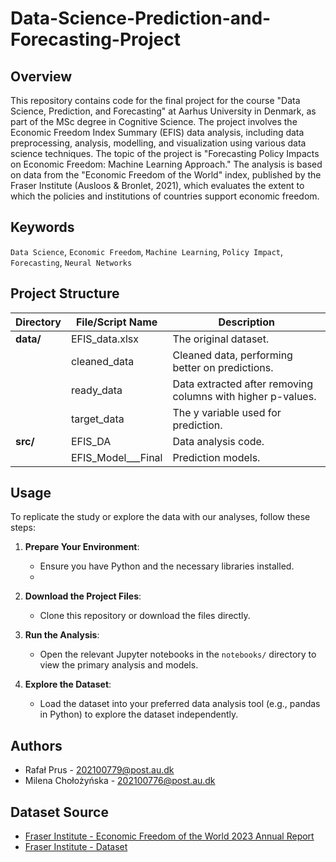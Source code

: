 # Data-Science-Prediction-and-Forecasting-Project

## Overview
This repository contains code for the final project for the course "Data Science, Prediction, and Forecasting" at Aarhus University in Denmark, as part of the MSc degree in Cognitive Science. The project involves the Economic Freedom Index Summary (EFIS) data analysis, including data preprocessing, analysis, modelling, and visualization using various data science techniques. The topic of the project is "Forecasting Policy Impacts on Economic Freedom: Machine Learning Approach." The analysis is based on data from the "Economic Freedom of the World" index, published by the Fraser Institute (Ausloos & Bronlet, 2021), which evaluates the extent to which the policies and institutions of countries support economic freedom.

## Keywords
`Data Science`, `Economic Freedom`, `Machine Learning`, `Policy Impact`, `Forecasting`, `Neural Networks`
## Project Structure

| Directory | File/Script Name    | Description                                                 |
|-----------|---------------------|-------------------------------------------------------------|
| **data/** | EFIS_data.xlsx      | The original dataset.                                       |
|           | cleaned_data        | Cleaned data, performing better on predictions.             |
|           | ready_data          | Data extracted after removing columns with higher p-values. |
|           | target_data         | The y variable used for prediction.                         |
| **src/**  | EFIS_DA             | Data analysis code.                                         |
|           | EFIS_Model___Final  | Prediction models.                                          |

## Usage
To replicate the study or explore the data with our analyses, follow these steps:

1. **Prepare Your Environment**:
   - Ensure you have Python and the necessary libraries installed.
   - 
2. **Download the Project Files**:
   - Clone this repository or download the files directly.

3. **Run the Analysis**:
   - Open the relevant Jupyter notebooks in the `notebooks/` directory to view the primary analysis and models.

4. **Explore the Dataset**:
   - Load the dataset into your preferred data analysis tool (e.g., pandas in Python) to explore the dataset independently.

## Authors
- Rafał Prus - [202100779@post.au.dk](mailto:202100779@post.au.dk)
- Milena Chołożyńska - [202100776@post.au.dk](mailto:202100776@post.au.dk)

## Dataset Source
- [Fraser Institute - Economic Freedom of the World 2023 Annual Report](https://www.fraserinstitute.org/studies/economic-freedom-of-the-world-2023-annual-report)
- [Fraser Institute - Dataset](https://www.fraserinstitute.org/economic-freedom/dataset?geozone=world&page=dataset&min-year=2&max-year=0&filter=0)
